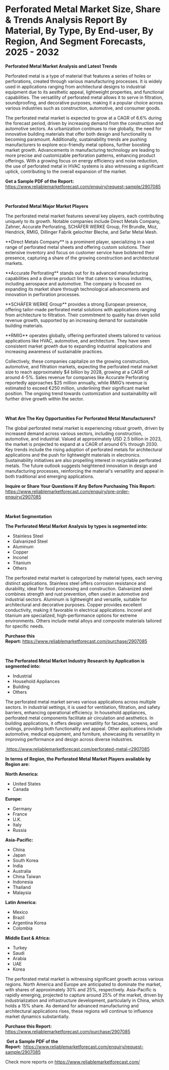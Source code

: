 <p><h1>Perforated Metal Market Size, Share & Trends Analysis Report By Material, By Type, By End-user, By Region, And Segment Forecasts, 2025 - 2032</h1></p><p><strong>Perforated Metal Market Analysis and Latest Trends</strong></p>
<p><p>Perforated metal is a type of material that features a series of holes or perforations, created through various manufacturing processes. It is widely used in applications ranging from architectural designs to industrial equipment due to its aesthetic appeal, lightweight properties, and functional capabilities. The versatility of perforated metal allows it to serve in filtration, soundproofing, and decorative purposes, making it a popular choice across various industries such as construction, automotive, and consumer goods.</p><p>The perforated metal market is expected to grow at a CAGR of 6.6% during the forecast period, driven by increasing demand from the construction and automotive sectors. As urbanization continues to rise globally, the need for innovative building materials that offer both design and functionality is becoming paramount. Additionally, sustainability trends are pushing manufacturers to explore eco-friendly metal options, further boosting market growth. Advancements in manufacturing technology are leading to more precise and customizable perforation patterns, enhancing product offerings. With a growing focus on energy efficiency and noise reduction, the use of perforated metal in HVAC systems is also witnessing a significant uptick, contributing to the overall expansion of the market.</p></p>
<p><strong>Get a Sample PDF of the Report:&nbsp;</strong> <a href="https://www.reliablemarketforecast.com/enquiry/request-sample/2907085?utm_campaign=3225&utm_medium=2&utm_source=Github&utm_content=ia&utm_term=12032025&utm_id=perforated-metal">https://www.reliablemarketforecast.com/enquiry/request-sample/2907085</a></p>
<p>&nbsp;</p>
<p><strong>Perforated Metal Major Market Players</strong></p>
<p><p>The perforated metal market features several key players, each contributing uniquely to its growth. Notable companies include Direct Metals Company, Zahner, Accurate Perforating, SCHÄFER WERKE Group, FH Brundle, Moz, Hendrick, RMIG, Dillinger Fabrik gelochter Bleche, and Sefar Metal Mesh.</p><p>**Direct Metals Company** is a prominent player, specializing in a vast range of perforated metal sheets and offering custom solutions. Their extensive inventory and focus on customer service have bolstered their presence, capturing a share of the growing construction and architectural markets.</p><p>**Accurate Perforating** stands out for its advanced manufacturing capabilities and a diverse product line that caters to various industries, including aerospace and automotive. The company is focused on expanding its market share through technological advancements and innovation in perforation processes.</p><p>**SCHÄFER WERKE Group** provides a strong European presence, offering tailor-made perforated metal solutions with applications ranging from architecture to filtration. Their commitment to quality has driven solid revenue growth, supported by an increasing demand for sustainable building materials.</p><p>**RMIG** operates globally, offering perforated sheets tailored to various applications like HVAC, automotive, and architecture. They have seen consistent market growth due to expanding industrial applications and increasing awareness of sustainable practices.</p><p>Collectively, these companies capitalize on the growing construction, automotive, and filtration markets, expecting the perforated metal market size to reach approximately $4 billion by 2028, growing at a CAGR of around 4-5%. Sales revenue for companies like Accurate Perforating reportedly approaches $25 million annually, while RMIG’s revenue is estimated to exceed €250 million, underlining their significant market position. The ongoing trend towards customization and sustainability will further drive growth within the sector.</p></p>
<p>&nbsp;</p>
<p><strong>What Are The Key Opportunities For Perforated Metal Manufacturers?</strong></p>
<p><p>The global perforated metal market is experiencing robust growth, driven by increased demand across various sectors, including construction, automotive, and industrial. Valued at approximately USD 2.5 billion in 2023, the market is projected to expand at a CAGR of around 6% through 2030. Key trends include the rising adoption of perforated metals for architectural applications and the push for lightweight materials in electronics. Sustainability initiatives are also propelling interest in recyclable perforated metals. The future outlook suggests heightened innovation in design and manufacturing processes, reinforcing the material's versatility and appeal in both traditional and emerging applications.</p></p>
<p><strong>Inquire or Share Your Questions If Any Before Purchasing This Report:</strong> <a href="https://www.reliablemarketforecast.com/enquiry/pre-order-enquiry/2907085?utm_campaign=3225&utm_medium=2&utm_source=Github&utm_content=ia&utm_term=12032025&utm_id=perforated-metal">https://www.reliablemarketforecast.com/enquiry/pre-order-enquiry/2907085</a></p>
<p>&nbsp;</p>
<p><strong>Market Segmentation</strong></p>
<p><strong>The Perforated Metal Market Analysis by types is segmented into:</strong></p>
<p><ul><li>Stainless Steel</li><li>Galvanized Steel</li><li>Aluminum</li><li>Copper</li><li>Inconel</li><li>Titanium</li><li>Others</li></ul></p>
<p><p>The perforated metal market is categorized by material types, each serving distinct applications. Stainless steel offers corrosion resistance and durability, ideal for food processing and construction. Galvanized steel combines strength and rust prevention, often used in automotive and industrial sectors. Aluminum is lightweight and versatile, suitable for architectural and decorative purposes. Copper provides excellent conductivity, making it favorable in electrical applications. Inconel and titanium are specialized, high-performance options for extreme environments. Others include metal alloys and composite materials tailored for specific needs.</p></p>
<p><strong>Purchase this Report:&nbsp;</strong><a href="https://www.reliablemarketforecast.com/purchase/2907085?utm_campaign=3225&utm_medium=2&utm_source=Github&utm_content=ia&utm_term=12032025&utm_id=perforated-metal">https://www.reliablemarketforecast.com/purchase/2907085</a></p>
<p>&nbsp;</p>
<p><strong>The Perforated Metal Market Industry Research by Application is segmented into:</strong></p>
<p><ul><li>Industrial</li><li>Household Appliances</li><li>Building</li><li>Others</li></ul></p>
<p><p>The perforated metal market serves various applications across multiple sectors. In industrial settings, it is used for ventilation, filtration, and safety barriers, enhancing operational efficiency. In household appliances, perforated metal components facilitate air circulation and aesthetics. In building applications, it offers design versatility for facades, screens, and ceilings, providing both functionality and appeal. Other applications include automotive, medical equipment, and furniture, showcasing its versatility in improving performance and design across diverse industries.</p></p>
<p><a href="https://www.reliablemarketforecast.com/perforated-metal-r2907085?utm_campaign=3225&utm_medium=2&utm_source=Github&utm_content=ia&utm_term=12032025&utm_id=perforated-metal">&nbsp;https://www.reliablemarketforecast.com/perforated-metal-r2907085</a></p>
<p><strong>In terms of Region, the Perforated Metal Market Players available by Region are:</strong></p>
<p>
    <p> <strong> North America: </strong>
        <ul>
            <li>United States</li>
            <li>Canada</li>
        </ul>
        </p> 
    <p> <strong> Europe: </strong>
        <ul>
            <li>Germany</li>
            <li>France</li>
            <li>U.K.</li>
            <li>Italy</li>
            <li>Russia</li>
        </ul>
        </p> 
    <p> <strong> Asia-Pacific: </strong>
        <ul>
            <li>China</li>
            <li>Japan</li>
            <li>South Korea</li>
            <li>India</li>
            <li>Australia</li>
            <li>China Taiwan</li>
            <li>Indonesia</li>
            <li>Thailand</li>
            <li>Malaysia</li>
        </ul>
        </p> 
    <p> <strong> Latin America: </strong>
        <ul>
            <li>Mexico</li>
            <li>Brazil</li>
            <li>Argentina Korea</li>
            <li>Colombia</li>
        </ul>
        </p> 
    <p> <strong> Middle East & Africa: </strong>
        <ul>
            <li>Turkey</li>
            <li>Saudi</li>
            <li>Arabia</li>
            <li>UAE</li>
            <li>Korea</li>
        </ul>
    </p>
    </p>
<p><p>The perforated metal market is witnessing significant growth across various regions. North America and Europe are anticipated to dominate the market, with shares of approximately 30% and 25%, respectively. Asia-Pacific is rapidly emerging, projected to capture around 25% of the market, driven by industrialization and infrastructure development, particularly in China, which holds a 15% share. As demand for advanced manufacturing and architectural applications rises, these regions will continue to influence market dynamics substantially.</p></p>
<p><strong>Purchase this Report: </strong><a href="https://www.reliablemarketforecast.com/purchase/2907085?utm_campaign=3225&utm_medium=2&utm_source=Github&utm_content=ia&utm_term=12032025&utm_id=perforated-metal">https://www.reliablemarketforecast.com/purchase/2907085</a></p>
<p>&nbsp;<strong>Get a Sample PDF of the Report:&nbsp;&nbsp;</strong><a href="https://www.reliablemarketforecast.com/enquiry/request-sample/2907085?utm_campaign=3225&utm_medium=2&utm_source=Github&utm_content=ia&utm_term=12032025&utm_id=perforated-metal">https://www.reliablemarketforecast.com/enquiry/request-sample/2907085</a></p>
<p><strong></strong></p>
<p>Check more reports on <a href="https://www.reliablemarketforecast.com/?utm_campaign=3225&utm_medium=2&utm_source=Github&utm_content=ia&utm_term=12032025&utm_id=perforated-metal">https://www.reliablemarketforecast.com/</a></p>